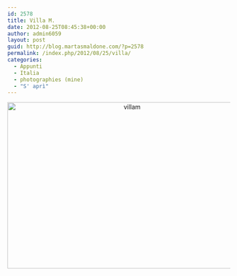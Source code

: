```yaml
---
id: 2578
title: Villa M.
date: 2012-08-25T08:45:38+00:00
author: admin6059
layout: post
guid: http://blog.martasmaldone.com/?p=2578
permalink: /index.php/2012/08/25/villa/
categories:
  - Appunti
  - Italia
  - photographies (mine)
  - "S' aprì"
---
```

<p style="text-align: center;">
  <p style="text-align: center;">
    <img class="aligncenter size-full wp-image-3541" src="http://blog.martasmaldone.eu/wp-content/uploads/2012/08/villam-1.jpg" alt="villam" width="548" height="377" srcset="http://blog.martasmaldone.eu/wp-content/uploads/2012/08/villam-1.jpg 548w, http://blog.martasmaldone.eu/wp-content/uploads/2012/08/villam-1-300x206.jpg 300w" sizes="(max-width: 548px) 100vw, 548px" />
  </p>